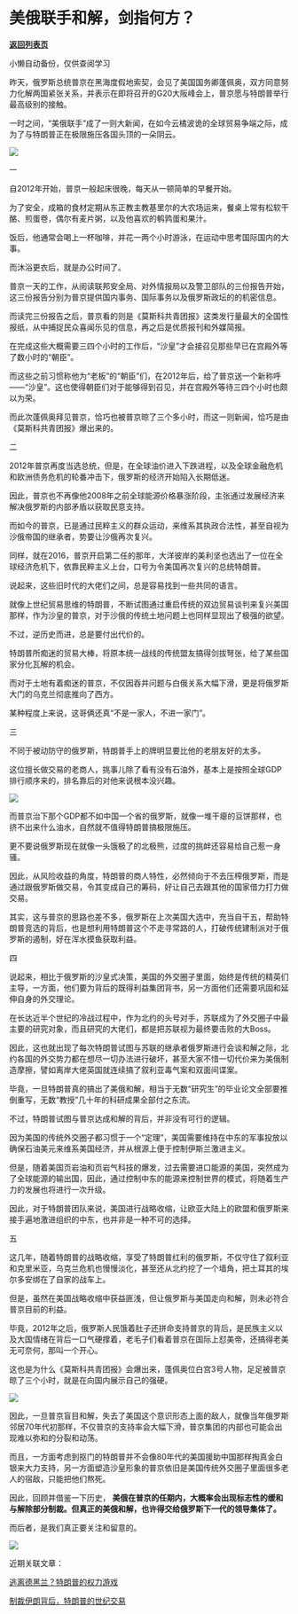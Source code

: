 # 美俄联手和解，剑指何方？

[**返回列表页**](/gzh/政事堂2019)

小懒自动备份，仅供查阅学习

  

昨天，俄罗斯总统普京在黑海度假地索契，会见了美国国务卿蓬佩奥，双方同意努力化解两国紧张关系，并表示在即将召开的G20大阪峰会上，普京愿与特朗普举行最高级别的接触。

  

一时之间，“美俄联手”成了一则大新闻，在如今云橘波诡的全球贸易争端之际，成为了与特朗普正在极限施压各国头顶的一朵阴云。

  

![](https://mmbiz.qpic.cn/mmbiz_jpg/rxhS23yu8cMkBuplkB0OTTbjzBr3EUx3LPcxW4Bpvl7rrNzUgYQJy85EUsHibL2jrnKRGXZmB3G6Nicw7mSATkhg/640?wx_fmt=jpeg)

  

  

一

  

自2012年开始，普京一般起床很晚，每天从一顿简单的早餐开始。

  

为了安全，成箱的食材定期从东正教主教基里尔的大农场运来，餐桌上常有松软干酪、煎蛋卷，偶尔有麦片粥，以及他喜欢的鹌鹑蛋和果汁。

  

饭后，他通常会喝上一杯咖啡，并花一两个小时游泳，在运动中思考国际国内的大事。

  

而沐浴更衣后，就是办公时间了。

  

普京一天的工作，从阅读联邦安全局、对外情报局以及警卫部队的三份报告开始，这三份报告分别为普京提供国内事务、国际事务以及俄罗斯政坛的的机密信息。

  

而读完三份报告之后，普京看的则是《莫斯科共青团报》这类发行量最大的全国性报纸，从中捕捉民众喜闻乐见的信息，再之后是优质报刊和外媒简报。

  

在完成这些大概需要三四个小时的工作后，“沙皇”才会接召见那些早已在宫殿外等了数小时的“朝臣”。

  

而这些之前习惯称他为“老板”的“朝臣”们，在2012年后，给了普京送一个新称呼——“沙皇”。这也使得朝臣们对于能够得到召见，并在宫殿外等待三四个小时也颇以为荣。

  

而此次蓬佩奥拜见普京，恰巧也被普京晾了三个多小时，而这一则新闻，恰巧是由《莫斯科共青团报》爆出来的。

  

  

二

  

2012年普京再度当选总统，但是，在全球油价进入下跌进程，以及全球金融危机和欧洲债务危机的轮番冲击下，俄罗斯的经济开始陷入长期低迷。

  

因此，普京也不再像他2008年之前全球能源价格暴涨阶段，主张通过发展经济来解决俄罗斯的内部矛盾以获取民意支持。

  

而如今的普京，已是通过民粹主义的群众运动，来维系其执政合法性，甚至自视为沙俄帝国的继承者，势要让沙俄再次复兴。

  

同样，就在2016，普京开启第二任的那年，大洋彼岸的美利坚也选出了一位在全球经济危机下，依靠民粹主义上台，口号为令美国再次复兴的总统特朗普。

  

说起来，这些旧时代的大佬们之间，总是容易找到一些共同的语言。

  

就像上世纪贸易思维的特朗普，不断试图通过重启传统的双边贸易谈判来复兴美国那样，作为沙皇的普京，对于沙俄的传统土地问题上也同样显现出了极强的欲望。

  

不过，逆历史而进，总是要付出代价的。

  

特朗普所痴迷的贸易大棒，将原本统一战线的传统盟友搞得剑拔弩张，给了某些国家分化瓦解的机会。

  

而对于土地有着痴迷的普京，不仅因吞并问题与白俄关系大幅下滑，更是将俄罗斯大门的乌克兰彻底推向了西方。

  

某种程度上来说，这哥俩还真“不是一家人，不进一家门”。

  

  

三

  

不同于被动防守的俄罗斯，特朗普手上的牌明显要比他的老朋友好的太多。

  

这位擅长做交易的老商人，挑事儿除了看有没有石油外，基本上是按照全球GDP排行顺序来的，排名靠后的对他来说根本没兴趣。

  

![](https://mmbiz.qpic.cn/mmbiz_png/rxhS23yu8cMkBuplkB0OTTbjzBr3EUx3Brcct715NL3Q1o796Hm773eqauRUMFXZnMvE5p3jD5anPqSlkqVN2Q/640?wx_fmt=png)

  

而普京治下那个GDP都不如中国一个省的俄罗斯，就像一堆干瘪的豆饼那样，也挤不出来什么油水，自然就不值得特朗普搞极限施压。  

  

更不要说俄罗斯现在就像一头饿极了的北极熊，过度的挑衅还容易给自己惹一身骚。

  

因此，从风险收益的角度，特朗普的商人特性，必然倾向于不去压榨俄罗斯，而是通过跟俄罗斯做交易，令其变成自己的筹码，好让自己去跟其他的国家借力打力做交易。

  

其实，这与普京的思路也差不多，俄罗斯在上次美国大选中，充当自干五，帮助特朗普竞选的背后，也是想利用特朗普这个不走寻常路的人，打破传统建制派对于俄罗斯的遏制，好在浑水摸鱼获取利益。

  

  

  

四

  

说起来，相比于俄罗斯的沙皇式决策，美国的外交圈子里面，始终是传统的精英们主导，一方面，他们要为背后的既得利益集团背书，另一方面他们还需要巩固和延伸自身的外交理论。

  

在长达近半个世纪的冷战过程中，作为北约的头号对手，苏联成为了外交圈子中最主要的研究对象，而且研究的大佬们，都是把苏联视为最终要击败的大Boss。

  

因此，这也就出现了每次特朗普试图与苏联的继承者俄罗斯进行会谈和解之际，北约各国的外交势力都在想尽一切办法进行破坏，甚至大家不惜一切代价来为美俄制造摩擦，譬如离岸大佬英国就连续搞了叙利亚毒气案和双面间谍案。

  

毕竟，一旦特朗普真的搞出了美俄和解，相当于无数“研究生”的毕业论文全部要推倒重写，无数“教授”几十年的科研成果全部付之东流。

  

不过，特朗普试图与普京达成和解的背后，并非没有可行的逻辑。

  

因为美国的传统外交圈子都习惯于一个“定理”，美国需要维持在中东的军事投放以确保石油美元来维系美国经济，并从根源上便于控制伊斯兰激进主义。

  

但是，随着美国页岩油和页岩气科技的爆发，过去需要进口能源的美国，突然成为了全球能源的输出国，因此，通过控制中东的能源来控制世界的模式，将随着生产力的发展也将进行一次升级。

  

因此，对于特朗普团队来说，美国进行战略收缩，让欧亚大陆上的欧盟和俄罗斯来接手遍地激进组织的中东，也并非是一种不可的选择。

  

  

五

  

这几年，随着特朗普的战略收缩，享受了特朗普红利的俄罗斯，不仅守住了叙利亚和克里米亚，乌克兰危机也慢慢淡化，甚至还从北约挖了一个墙角，把土耳其的埃尔多安绑在了自家的战车上。

  

但是，虽然在美国战略收缩中获益匪浅，但让俄罗斯与美国走向和解，则未必符合普京目前的利益。

  

毕竟，2012年之后，俄罗斯人民饿着肚子还拼命支持普京的背后，是民族主义以及大国情绪在背后一口气硬撑着，老毛子们看着普京在国际上怼美帝，还搞得老美无可奈何，那叫一个开心。

  

这也是为什么《莫斯科共青团报》会爆出来，蓬佩奥位白宫3号人物，足足被普京晾了三个小时，就是在向国内展示自己的强硬。

  

![](https://mmbiz.qpic.cn/mmbiz_jpg/rxhS23yu8cMkBuplkB0OTTbjzBr3EUx3B9d7Qia4fDib3g7x8l2nIL6HE9RCibBILCGp7BjwGnoJGeVoTAibX219Ig/640?wx_fmt=jpeg)

  

因此，一旦普京盲目和解，失去了美国这个意识形态上面的敌人，就像当年俄罗斯邻居70年代初那样，不仅普京的支持率会大幅下滑，普京集团的内部也可能会出现难以弥和的分裂和动荡。

  

而且，一方面考虑到抠门的特朗普并不会像80年代的美国援助中国那样掏真金白银来大力支持，另一方面塑造沙皇形象的普京依旧是美国传统外交圈子里面很多老人的宿敌，只能把他们熬死。

  

因此，回顾并借鉴一下历史， **美俄在普京的任期内，大概率会出现标志性的缓和与解除部分制裁。但真正的美俄和解，也许得交给俄罗斯下一代的领导集体了。**

  

而后者，是我们真正要关注和留意的。

  

![](https://mmbiz.qpic.cn/mmbiz_jpg/rxhS23yu8cMiatPvp0VIcSMibKUkTa4icp7AVT3HXAXydE25AT4ExJ5oTmvpq95aKo2xxu1XaJODX39BQVsSMxlvg/640?wx_fmt=jpeg)

  

近期关联文章：

[逃离德黑兰？特朗普的权力游戏](http://mp.weixin.qq.com/s?__biz=MzAwMzU1ODAwOQ==&mid=2650331325&idx=1&sn=455ff11157f43e446a6efe35b3ca2409&chksm=833527abb442aebdbf41d38e3a11cd0dc2dc65f8d36a0bef706a1ec08af97ff5bfa05feb9672&scene=21#wechat_redirect)  

[制裁伊朗背后，特朗普的世纪交易](http://mp.weixin.qq.com/s?__biz=MzAwMzU1ODAwOQ==&mid=2650331212&idx=2&sn=1b6e5317817ff23c6aff49e07a18ccdf&chksm=8335275ab442ae4c7aa298befba4be2db34c802c787701823911d8d3ec0f0b38ea54ff61e798&scene=21#wechat_redirect)  

